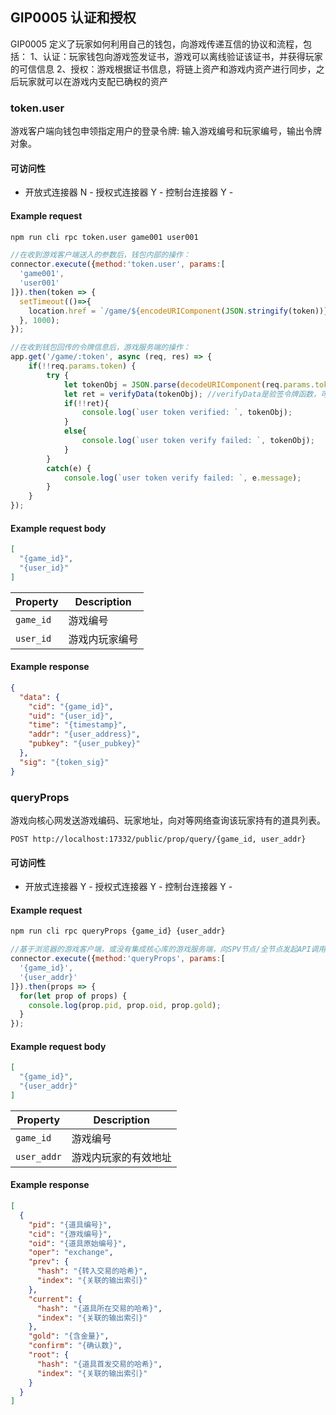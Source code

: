 ## GIP0005 认证和授权

GIP0005 定义了玩家如何利用自己的钱包，向游戏传递互信的协议和流程，包括：
1、认证：玩家钱包向游戏签发证书，游戏可以离线验证该证书，并获得玩家的可信信息
2、授权：游戏根据证书信息，将链上资产和游戏内资产进行同步，之后玩家就可以在游戏内支配已确权的资产

### token.user

游戏客户端向钱包申领指定用户的登录令牌: 输入游戏编号和玩家编号，输出令牌对象。

#### 可访问性

- 开放式连接器 N - 授权式连接器 Y - 控制台连接器 Y -

#### Example request

```bash
npm run cli rpc token.user game001 user001
```

```javascript
//在收到游戏客户端送入的参数后，钱包内部的操作：
connector.execute({method:'token.user', params:[
  'game001',
  'user001'
]}).then(token => {
  setTimeout(()=>{
    location.href = `/game/${encodeURIComponent(JSON.stringify(token))}`; //跳转至游戏地址，送入令牌信息
  }, 1000);
});

//在收到钱包回传的令牌信息后，游戏服务端的操作：
app.get('/game/:token', async (req, res) => { 
    if(!!req.params.token) {
        try {
            let tokenObj = JSON.parse(decodeURIComponent(req.params.token));
            let ret = verifyData(tokenObj); //verifyData是验签令牌函数，可从核心网引用，或者独立封装
            if(!!ret){
                console.log(`user token verified: `, tokenObj);
            }
            else{
                console.log(`user token verify failed: `, tokenObj);
            }
        }
        catch(e) {
            console.log(`user token verify failed: `, e.message);
        }
    }
});
```

#### Example request body

```json
[
  "{game_id}",
  "{user_id}"
]
```

Property | Description
---|---
`game_id` |  游戏编号
`user_id` |  游戏内玩家编号

#### Example response

```json
{
  "data": {
    "cid": "{game_id}",
    "uid": "{user_id}",
    "time": "{timestamp}",
    "addr": "{user_address}",
    "pubkey": "{user_pubkey}"
  },
  "sig": "{token_sig}"
}
```

### queryProps

游戏向核心网发送游戏编码、玩家地址，向对等网络查询该玩家持有的道具列表。

```endpoint
POST http://localhost:17332/public/prop/query/{game_id, user_addr}
```

#### 可访问性

- 开放式连接器 Y - 授权式连接器 Y - 控制台连接器 Y -

#### Example request

```bash
npm run cli rpc queryProps {game_id} {user_addr}
```

```javascript
//基于浏览器的游戏客户端，或没有集成核心库的游戏服务端，向SPV节点/全节点发起API调用
connector.execute({method:'queryProps', params:[
  '{game_id}',
  '{user_addr}'
]}).then(props => {
  for(let prop of props) {
    console.log(prop.pid, prop.oid, prop.gold);
  }
});
```

#### Example request body

```json
[
  "{game_id}",
  "{user_addr}"
]
```

Property | Description
---|---
`game_id`   |  游戏编号
`user_addr` |  游戏内玩家的有效地址

#### Example response

```json
[
  {
    "pid": "{道具编号}",
    "cid": "{游戏编号}",
    "oid": "{道具原始编号}",
    "oper": "exchange",
    "prev": {
      "hash": "{转入交易的哈希}",
      "index": "{关联的输出索引}"
    },
    "current": {
      "hash": "{道具所在交易的哈希}",
      "index": "{关联的输出索引}"
    },
    "gold": "{含金量}",
    "confirm": "{确认数}",
    "root": {
      "hash": "{道具首发交易的哈希}",
      "index": "{关联的输出索引}"
    }
  }
]
```
